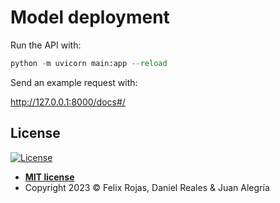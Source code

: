 # Model deployment

Run the API with:

```python
python -m uvicorn main:app --reload
```

Send an example request with:

http://127.0.0.1:8000/docs#/

## License

[![License](http://img.shields.io/:license-mit-blue.svg?style=flat-square)](http://badges.mit-license.org)

- **[MIT license](LICENSE)**
- Copyright 2023 © Felix Rojas, Daniel Reales & Juan Alegría
